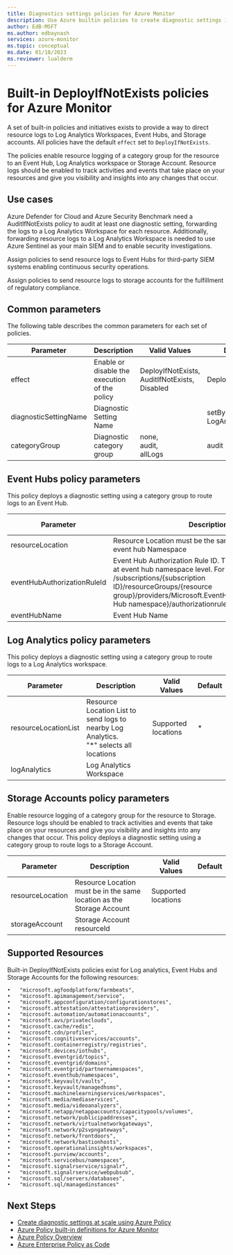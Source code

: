 ```yaml
---
title: Diagnostics settings policies for Azure Monitor
description: Use Azure builtin policies to create diagnostic settings in Azure Monitor with deploy if not exits defaults.
author: EdB-MSFT
ms.author: edbaynash
services: azure-monitor
ms.topic: conceptual
ms.date: 01/18/2023
ms.reviewer: lualderm
---
```


# Built-in DeployIfNotExists policies for Azure Monitor

A set of built-in policies and initiatives exists to provide a way to direct resource logs to Log Analytics Workspaces, Event Hubs, and Storage accounts. All policies have the default `effect` set to `DeployIfNotExists`.

The policies enable resource logging of a category group for the resource to an Event Hub, Log Analytics workspace or Storage Account. Resource logs should be enabled to track activities and events that take place on your resources and give you visibility and insights into any changes that occur.

## Use cases 

Azure Defender for Cloud and Azure Security Benchmark need a AuditIfNotExists policy to audit at least one diagnostic setting, forwarding the logs to a Log Analytics Workspace for each resource. Additionally, forwarding resource logs to a Log Analytics Workspace is needed to use Azure Sentinel as your main SIEM and to enable security investigations.

Assign policies to send resource logs to Event Hubs for third-party SIEM systems enabling continuous security operations.  

Assign policies to send resource logs to storage accounts for the fulfillment of regulatory compliance. 



## Common parameters

The following table describes the common parameters for each set of policies.

|Parameter| Description| Valid Values|Default|
|---|---|---|---|
|effect| Enable or disable the execution of the policy|DeployIfNotExists,<br>AuditIfNotExists,<br>Disabled|DeployIfNotExists|
|diagnosticSettingName|Diagnostic Setting Name||setByPolicy-LogAnalytics|
|categoryGroup|Diagnostic category group|none,<br>audit,<br>allLogs|audit|

## Event Hubs policy parameters

This policy deploys a diagnostic setting using a category group to route logs to an Event Hub.

|Parameter| Description| Valid Values|Default|
|---|---|---|---|
|resourceLocation|Resource Location must be the same location as the event hub Namespace|Supported locations||
|eventHubAuthorizationRuleId|Event Hub Authorization Rule ID. The authorization rule is at event hub namespace level. For example, /subscriptions/{subscription ID}/resourceGroups/{resource group}/providers/Microsoft.EventHub/namespaces/{Event Hub namespace}/authorizationrules/{authorization rule}|||
|eventHubName|Event Hub Name||Monitoring|

## Log Analytics policy parameters
 This policy deploys a diagnostic setting using a category group to route logs to a Log Analytics workspace.

|Parameter| Description| Valid Values|Default|
|---|---|---|---|
|resourceLocationList|Resource Location List to send logs to nearby Log Analytics. <br>"*" selects all locations|Supported locations|\*
|logAnalytics|Log Analytics Workspace|||

## Storage Accounts policy parameters
Enable resource logging of a category group for the resource to Storage. Resource logs should be enabled to track activities and events that take place on your resources and give you visibility and insights into any changes that occur. This policy deploys a diagnostic setting using a category group to route logs to a Storage Account.

|Parameter| Description| Valid Values|Default|
|---|---|---|---|
|resourceLocation|Resource Location must be in the same location as the Storage Account|Supported locations|
|storageAccount|Storage Account resourceId|||

## Supported Resources

Built-in DeployIfNotExists policies exist for Log analytics, Event Hubs and Storage Accounts for the following resources:

	•   "microsoft.agfoodplatform/farmbeats",
	•   "microsoft.apimanagement/service",
	•   "microsoft.appconfiguration/configurationstores",
	•   "microsoft.attestation/attestationproviders",
	•   "microsoft.automation/automationaccounts",
	•   "microsoft.avs/privateclouds",
	•   "microsoft.cache/redis",
	•   "microsoft.cdn/profiles",
	•   "microsoft.cognitiveservices/accounts",
	•   "microsoft.containerregistry/registries",
	•   "microsoft.devices/iothubs",
	•   "microsoft.eventgrid/topics",
	•   "microsoft.eventgrid/domains",
	•   "microsoft.eventgrid/partnernamespaces",
	•   "microsoft.eventhub/namespaces",
	•   "microsoft.keyvault/vaults",
	•   "microsoft.keyvault/managedhsms",
	•   "microsoft.machinelearningservices/workspaces",
	•   "microsoft.media/mediaservices",
	•   "microsoft.media/videoanalyzers",
	•   "microsoft.netapp/netappaccounts/capacitypools/volumes",
	•   "microsoft.network/publicipaddresses",
	•   "microsoft.network/virtualnetworkgateways",
	•   "microsoft.network/p2svpngateways",
	•   "microsoft.network/frontdoors",
	•   "microsoft.network/bastionhosts",
	•   "microsoft.operationalinsights/workspaces",
	•   "microsoft.purview/accounts",
	•   "microsoft.servicebus/namespaces",
	•   "microsoft.signalrservice/signalr",
	•   "microsoft.signalrservice/webpubsub",
	•   "microsoft.sql/servers/databases",
	•   "microsoft.sql/managedinstances"

## Next Steps

* [Create diagnostic settings at scale using Azure Policy](./diagnostic-settings-policy)
* [Azure Policy built-in definitions for Azure Monitor](../policy-reference)
* [Azure Policy Overview](../../governance/policy/overview)
* [Azure Enterprise Policy as Code](https://techcommunity.microsoft.com/t5/core-infrastructure-and-security/azure-enterprise-policy-as-code-a-new-approach/ba-p/3607843)